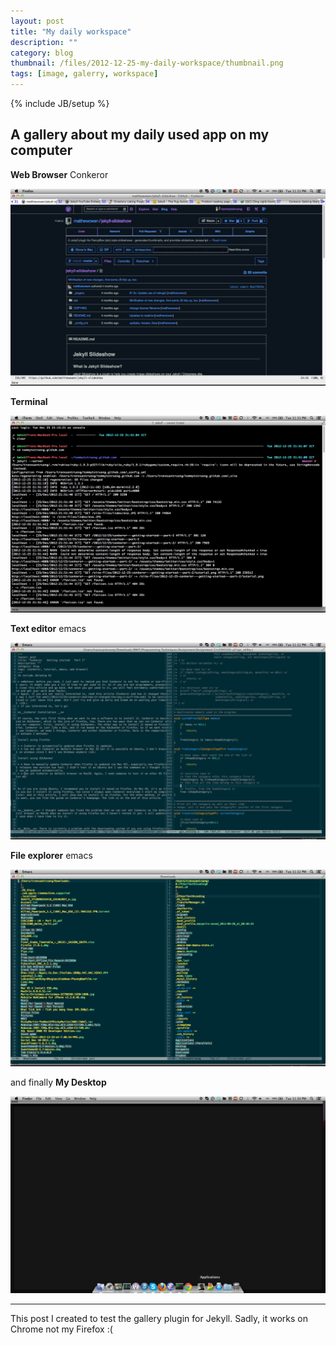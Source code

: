 ```yaml
---
layout: post
title: "My daily workspace"
description: ""
category: blog
thumbnail: /files/2012-12-25-my-daily-workspace/thumbnail.png
tags: [image, galerry, workspace]
---
```

{% include JB/setup %}

## A gallery about my daily used app on my computer

**Web Browser** Conkeror

![conkeror](/files/2012-12-25-my-daily-workspace/browser.png)

**Terminal**

![terminal](/files/2012-12-25-my-daily-workspace/terminal.png)

**Text editor** emacs

![emacs](/files/2012-12-25-my-daily-workspace/emacs.png)

**File explorer** emacs

![emacs](/files/2012-12-25-my-daily-workspace/file-explorer.png)

and finally **My Desktop**

![emacs](/files/2012-12-25-my-daily-workspace/desktop.png)

-----
This post I created to test the gallery plugin for Jekyll. Sadly, it works on Chrome not my Firefox :(
